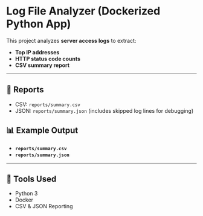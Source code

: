 # Log File Analyzer (Dockerized Python App)

This project analyzes **server access logs** to extract:
- **Top IP addresses**
- **HTTP status code counts**
- **CSV summary report**

---

## 📄 Reports
- CSV: `reports/summary.csv`  
- JSON: `reports/summary.json` (includes skipped log lines for debugging)

## 📊 Example Output

- **`reports/summary.csv`**
- **`reports/summary.json`**

---

## 📄 Tools Used
- Python 3
- Docker
- CSV & JSON Reporting
